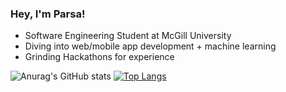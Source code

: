 ### Hey, I'm Parsa!

* Software Engineering Student at McGill University
* Diving into web/mobile app development + machine learning
* Grinding Hackathons for experience

![Anurag's GitHub stats](https://github-readme-stats.vercel.app/api?username=ParsaJafarian&show_icons=true&theme=tokyonight)
[![Top Langs](https://github-readme-stats.vercel.app/api/top-langs/?username=ParsaJafarian&layout=compact&show_icons=true&theme=tokyonight&size_weight=0.5&count_weight=0.5)](https://github.com/anuraghazra/github-readme-stats)
